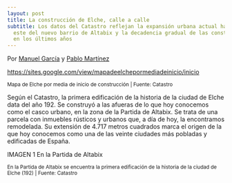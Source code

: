 ```yaml
---
layout: post
title: La construcción de Elche, calle a calle
subtitle: Los datos del Catastro reflejan la expansión urbana actual hacia el
  este del nuevo barrio de Altabix y la decadencia gradual de las construcciones
  en los últimos años
---
```

Por [Manuel García](http://twitter.com/manugm07) y [Pablo Martínez](http://twitter.com/@pablomces5)

<https://sites.google.com/view/mapadeelchepormediadeinicio/inicio>

<sup> Mapa de Elche por media de inicio de construcción | Fuente: Catastro </sup>

Según el Catastro, la primera edificación de la historia de la ciudad de Elche data del año 192. Se construyó a las afueras de lo que hoy conocemos como el casco urbano, en la zona de la Partida de Altabix. Se trata de una parcela con inmuebles rústicos y urbanos que, a día de hoy, la encontramos remodelada. Su extensión de 4.717 metros cuadrados marca el origen de la que hoy conocemos como una de las veinte ciudades más pobladas y edificadas de España.

IMAGEN 1 En la Partida de Altabix

<sup> En la Partida de Altabix se encuentra la primera edificación de la historia de la ciudad de Elche (192) | Fuente: Catastro </sup>